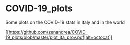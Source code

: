 # COVID-19_plots
Some plots on the COVID-19 stats in Italy and in the world

[[https://github.com/zenandrea/COVID-19_plots/blob/master/plot_ita_prov.pdf|alt=octocat]]
